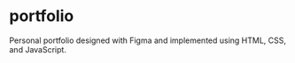 # portfolio
Personal portfolio designed with Figma and implemented using HTML, CSS, and JavaScript.
